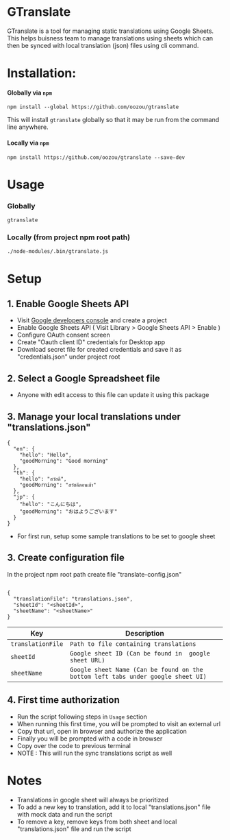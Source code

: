# GTranslate

GTranslate is a tool for managing static translations using Google Sheets. This helps buisness team to manage translations using sheets which can then be synced with local translation (json) files using cli command. 

# Installation:

#### Globally via `npm`

    npm install --global https://github.com/oozou/gtranslate

This will install `gtranslate` globally so that it may be run from the command line anywhere.

#### Locally via `npm`

    npm install https://github.com/oozou/gtranslate --save-dev



# Usage

### Globally
    gtranslate

### Locally (from project npm root path)
    ./node-modules/.bin/gtranslate.js



# Setup

## 1. Enable Google Sheets API

- Visit [Google developers console](https://console.developers.google.com/) and create a project
- Enable Google Sheets API ( Visit Library > Google Sheets API > Enable )
- Configure OAuth consent screen
- Create "Oauth client ID" credentials for Desktop app
- Download secret file for created credentials and save it as "credentials.json" under project root

## 2. Select a Google Spreadsheet file

- Anyone with edit access to this file can update it using this package

## 3. Manage your local translations under "translations.json"
```
{
  "en": {
    "hello": "Hello",
    "goodMorning": "Good morning"
  },
  "th": {
    "hello": "สวัสดี",
    "goodMorning": "สวัสดีตอนเช้า"
  },
  "jp": {
    "hello": "こんにちは",
    "goodMorning": "おはようございます"
  }
}
```
- For first run, setup some sample translations to be set to google sheet

## 3. Create configuration file

In the project npm root path create file "translate-config.json" 

```

{
  "translationFile": "translations.json",
  "sheetId": "<sheetId>",
  "sheetName": "<sheetName>"
}

```


| Key  | Description |
| ------------- | ------------- |
| `translationFile`  | `Path to file containing translations`  |
| `sheetId`  | `Google sheet ID (Can be found in  google sheet URL)`  |
| `sheetName`  | `Google sheet Name (Can be found on the bottom left tabs under google sheet UI)`  |

## 4. First time authorization

- Run the script following steps in `Usage` section
- When running this first time, you will be prompted to visit an external url
- Copy that url, open in browser and authorize the application
- Finally you will be prompted with a code  in browser
- Copy over the code to previous terminal
- NOTE : This will run the sync translations script as well



# Notes
- Translations in google sheet will always be prioritized
- To add a new key to translation, add it to local "translations.json" file with mock data and run the script
- To remove a key, remove keys from both sheet and local "translations.json" file and run the script